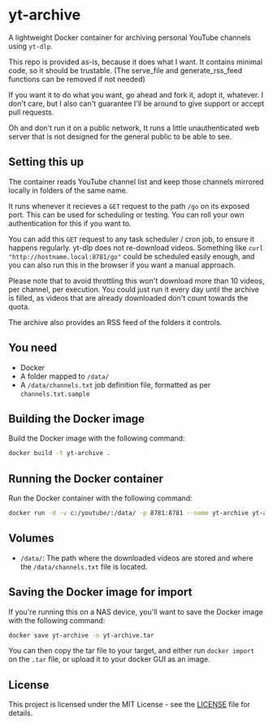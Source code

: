 # yt-archive

A lightweight Docker container for archiving personal YouTube channels using `yt-dlp`. 

This repo is provided as-is, because it does what I want. It contains minimal code, so it should be trustable. (The serve_file and generate_rss_feed functions can be removed if not needed)

If you want it to do what you want, go ahead and fork it, adopt it, whatever. I don't care, but I also can't guarantee I'll be around to give support or accept pull requests.

Oh and don't run it on a public network, It runs a little unauthenticated web server that is not designed for the general public to be able to see.

## Setting this up

The container reads YouTube channel list and keep those channels mirrored locally in folders of the same name. 

It runs whenever it recieves a `GET` request to the path `/go` on its exposed port. This can be used for scheduling or testing. You can roll your own authentication for this if you want to.  

You can add this `GET` request to any task scheduler / cron job, to ensure it happens regularly. yt-dlp does not re-download videos. Something like `curl "http://hostname.local:8781/go"` could be scheduled easily enough, and you can also run this in the browser if you want a manual approach.

Please note that to avoid throttling this won't download more than 10 videos, per channel, per execution. You could just run it every day until the archive is filled, as videos that are already downloaded don't count towards the quota.

The archive also provides an RSS feed of the folders it controls. 

## You need

- Docker
- A folder mapped to `/data/`
- A `/data/channels.txt` job definition file, formatted as per `channels.txt.sample`

## Building the Docker image

Build the Docker image with the following command:

```bash
docker build -t yt-archive .
```

## Running the Docker container

Run the Docker container with the following command:

```bash
docker run -d -v c:/youtube/:/data/ -p 8781:8781 --name yt-archive yt-archive
```

## Volumes

- `/data/`: The path where the downloaded videos are stored and where the `/data/channels.txt` file is located. 

## Saving the Docker image for import

If you're running this on a NAS device, you'll want to save the Docker image with the following command:

```bash
docker save yt-archive -o yt-archive.tar
```

You can then copy the tar file to your target, and either run `docker import` on the `.tar` file, or upload it to your docker GUI as an image.

## License

This project is licensed under the MIT License - see the [LICENSE](LICENSE) file for details.
